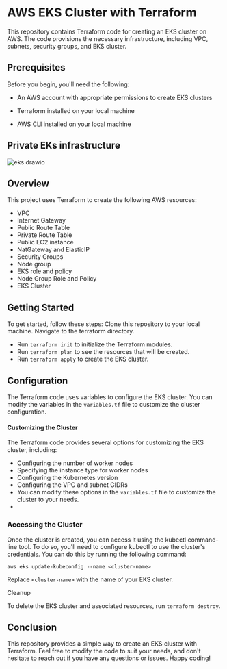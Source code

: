 # AWS EKS Cluster with Terraform
This repository contains Terraform code for creating an EKS cluster on AWS. The code provisions the necessary infrastructure, including VPC, subnets, security groups, and EKS cluster.
## Prerequisites
Before you begin, you'll need the following:
- An AWS account with appropriate permissions to create EKS clusters

- Terraform installed on your local machine

- AWS CLI installed on your local machine

## Private EKs infrastructure

![eks drawio](https://github.com/mahmoudmohamed22/Terraform-EKS-Cluster/assets/47304558/54d2b7a7-f014-4fdc-8a5a-15822796a2eb)

## Overview
This project uses Terraform to create the following AWS resources:

- VPC
- Internet Gateway
- Public Route Table
- Private Route Table
- Public EC2 instance
- NatGateway and ElasticIP
- Security Groups
- Node group
- EKS role and policy
- Node Group Role and Policy
- EKS Cluster
## Getting Started
To get started, follow these steps:
Clone this repository to your local machine.
Navigate to the terraform directory.
- Run `terraform init` to initialize the Terraform modules.
- Run `terraform plan` to see the resources that will be created.
- Run `terraform apply` to create the EKS cluster.
## Configuration
The Terraform code uses variables to configure the EKS cluster. You can modify the variables in the `variables.tf` file to customize the cluster configuration.

#### Customizing the Cluster
The Terraform code provides several options for customizing the EKS cluster, including:
- Configuring the number of worker nodes
- Specifying the instance type for worker nodes
- Configuring the Kubernetes version
- Configuring the VPC and subnet CIDRs
- You can modify these options in the `variables.tf` file to customize the cluster to your needs.
- 
### Accessing the Cluster
Once the cluster is created, you can access it using the kubectl command-line tool. 
To do so, you'll need to configure kubectl to use the cluster's credentials. You can do this by running the following command:

```
aws eks update-kubeconfig --name <cluster-name>
```
Replace `<cluster-name>` with the name of your EKS cluster.

Cleanup

To delete the EKS cluster and associated resources, run `terraform destroy`.
## Conclusion
This repository provides a simple way to create an EKS cluster with Terraform. Feel free to modify the code to suit your needs, and don't hesitate to reach out if you have any questions or issues. Happy coding!
